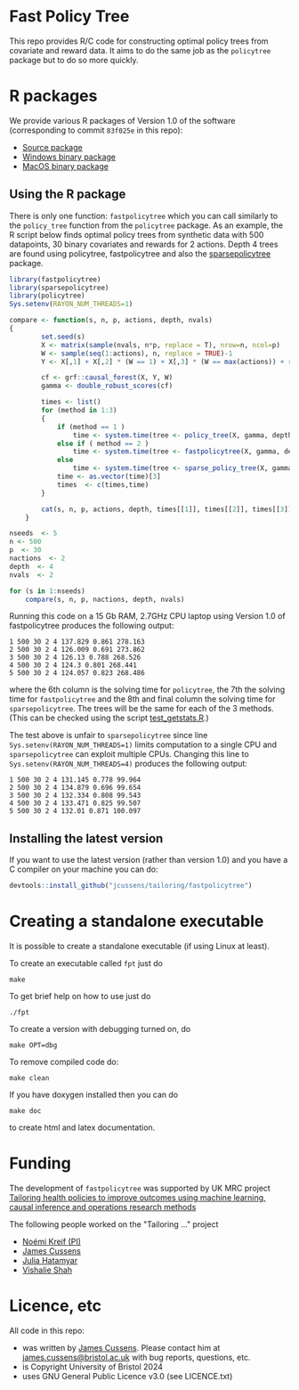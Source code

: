 # Fast Policy Tree

This repo provides R/C code for constructing optimal policy trees from
covariate and reward data. It aims to do the same job as the
`policytree` package but to do so more quickly.

# R packages

We provide various R packages of Version 1.0 of the software
(corresponding to commit `83f025e` in this repo):

- [Source package](v1.0/fastpolicytree_1.0.tar.gz)
- [Windows binary package](v1.0/fastpolicytree_1.0.tgz)
- [MacOS binary package](v1.0/fastpolicytree_1.0.zip)

## Using the R package

There is only one function: `fastpolicytree` which you can call
similarly to the `policy_tree` function from the `policytree`
package. As an example, the R script below finds optimal policy trees from
synthetic data with 500 datapoints, 30 binary covariates and rewards
for 2 actions. Depth 4 trees are found using policytree,
fastpolicytree and also
the [sparsepolicytree](https://github.com/beniaminogreen/sparsepolicytree) package.

``` r
library(fastpolicytree)
library(sparsepolicytree)
library(policytree)
Sys.setenv(RAYON_NUM_THREADS=1)

compare <- function(s, n, p, actions, depth, nvals)
{
        set.seed(s)
        X <- matrix(sample(nvals, n*p, replace = T), nrow=n, ncol=p)
        W <- sample(seq(1:actions), n, replace = TRUE)-1
        Y <- X[,1] + X[,2] * (W == 1) + X[,3] * (W == max(actions)) + runif(n, min=0)

        cf <- grf::causal_forest(X, Y, W)
        gamma <- double_robust_scores(cf)

        times <- list()
        for (method in 1:3)
        {
            if (method == 1 )
                time <- system.time(tree <- policy_tree(X, gamma, depth))
            else if ( method == 2 )
                time <- system.time(tree <- fastpolicytree(X, gamma, depth))
            else
                time <- system.time(tree <- sparse_policy_tree(X, gamma, depth))
            time <- as.vector(time)[3]
            times  <- c(times,time)
        }

        cat(s, n, p, actions, depth, times[[1]], times[[2]], times[[3]], "\n")
    }

nseeds  <- 5
n <- 500
p  <- 30
nactions  <- 2
depth  <- 4
nvals  <- 2

for (s in 1:nseeds)
    compare(s, n, p, nactions, depth, nvals)
```

Running this code on a 15 Gb RAM, 2.7GHz CPU laptop using Version 1.0
of fastpolicytree produces the following output:

```
1 500 30 2 4 137.829 0.861 278.163 
2 500 30 2 4 126.009 0.691 273.862 
3 500 30 2 4 126.13 0.788 268.526 
4 500 30 2 4 124.3 0.801 268.441 
5 500 30 2 4 124.057 0.823 268.486 
```

where the 6th column is the solving time for `policytree`, the 7th the
solving time for `fastpolicytree` and the 8th and final column the
solving time for `sparsepolicytree`. The trees will be the same for
each of the 3 methods. (This can be checked using the script
[test_getstats.R](R/test_getstats.R).)

The test above is unfair to `sparsepolicytree` since line
`Sys.setenv(RAYON_NUM_THREADS=1)` limits computation to a single CPU
and `sparsepolicytree` can exploit multiple CPUs. Changing this line
to `Sys.setenv(RAYON_NUM_THREADS=4)` produces the following output:

```
1 500 30 2 4 131.145 0.778 99.964 
2 500 30 2 4 134.879 0.696 99.654 
3 500 30 2 4 132.334 0.808 99.543 
4 500 30 2 4 133.471 0.825 99.507 
5 500 30 2 4 132.01 0.871 100.097 
```


## Installing the latest version

If you want to use the latest version (rather than version 1.0) and
you have a C compiler on your machine you can do:

``` r
devtools::install_github("jcussens/tailoring/fastpolicytree")
```

# Creating a standalone executable

It is possible to create a standalone executable (if using Linux at
least).

To create an executable called ``fpt`` just do

```
make
```

To get brief help on how to use just do

```
./fpt
```

To create a version with debugging turned on, do

```
make OPT=dbg
```

To remove compiled code do:

```
make clean
```

If you have doxygen installed then you can do

```
make doc
```

to create html and latex documentation.

# Funding

The development of `fastpolicytree` was supported by UK MRC project
  [Tailoring health policies to improve outcomes using machine
  learning, causal inference and operations research
  methods](https://gtr.ukri.org/projects?ref=MR%2FT04487X%2F1)

The following people worked on the "Tailoring ..." project

- [Noémi Kreif (PI)](https://sop.washington.edu/people/noemi-kreif/)
- [James Cussens](https://jcussens.github.io/)
- [Julia Hatamyar](https://www.york.ac.uk/che/staff/research/julia-hatamyar./)
- [Vishalie Shah](https://www.york.ac.uk/che/staff/students/vishalie-shah/)

# Licence, etc

All code in this repo:

- was written by [James Cussens](https://jcussens.github.io/). Please
  contact him at
  [james.cussens@bristol.ac.uk](mailto:james.cussens@bristol.ac.uk)
  with bug reports, questions, etc.
- is Copyright University of Bristol 2024
- uses GNU General Public Licence v3.0 (see LICENCE.txt)